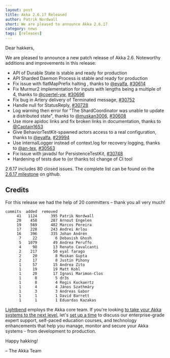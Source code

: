 ```yaml
---
layout: post
title: Akka 2.6.17 Released
author: Patrik Nordwall
short: We are pleased to announce Akka 2.6.17
category: news
tags: [releases]
---
```


Dear hakkers,

We are pleased to announce a new patch release of Akka 2.6. Noteworthy additions and improvements in this release:

 * API of Durable State is stable and ready for production
 * API Sharded Daemon Process is stable and ready for production
 * Fix issue with flatMapPrefix halting , thanks to [@eyalfa](https://github.com/eyalfa), [#30614](https://github.com/akka/akka/issues/30614)
 * Fix Murmur2 implementation for inputs with lengths being a multiple of 4, thanks to [@coertel-yw](https://github.com/coertel-yw), [#30696](https://github.com/akka/akka/issues/30696)
 * Fix bug in Artery delivery of Terminated message, [#30752](https://github.com/akka/akka/pull/30752)
 * Handle null for StatusReply, [#30728](https://github.com/akka/akka/pull/30728)
 * Log warning then error for "The ShardCoordinator was unable to update a distributed state", thanks to [@muskan3006](https://github.com/muskan3006), [#30608](https://github.com/akka/akka/issues/30608)
 * Use more apidoc links and fix broken links in documentation, thanks to [@Captain1653](https://github.com/Captain1653)
 * Give BehaviorTestKit-spawned actors access to a real configuration, thanks to [@eyalfa](https://github.com/eyalfa), [#29994](https://github.com/akka/akka/issues/29994)
 * Use internalLogger instead of context.log for recovery logging, thanks to [@an-tex](https://github.com/an-tex), [#30563](https://github.com/akka/akka/pull/30563)
 * Fix issue with javadsl for PersistenceTestKit, [#30748](https://github.com/akka/akka/pull/30748)
 * Hardening of tests due to (or thanks to) change of CI tool

2.6.17 includes 80 closed issues. The complete list can be found on the [2.6.17 milestone](https://github.com/akka/akka/milestone/178?closed=1) on github.


## Credits

For this release we had the help of 20 committers – thank you all very much!

```
commits  added  removed
     41   1124      395 Patrik Nordwall
     20    458      287 Arnout Engelen
     19    569      482 Marcos Pereira
     17    228      243 Andrei Arlou
     16    396      335 Johan Andrén
      7     22        6 Debasish Ghosh
      5   1079       49 Andrea Peruffo
      4     98       13 Renato Cavalcanti
      2    217       50 eyal farago
      2     20        8 Muskan Gupta
      2     17        8 Justin Pihony
      1     57       15 Andrea Zito
      1     19       19 Matt Kohl
      1     20       17 Ignasi Marimon-Clos
      1      8        5 dr3s
      1      8        4 Regis Kuckaertz
      1      4        4 János Szathmáry
      1      3        3 Andreas Gabor
      1      1        1 David Barrett
      1      1        1 Eduardas Kazakas
```

[Lightbend](https://www.lightbend.com/) employs the Akka core team. If you're looking [to take your Akka systems to the next level](https://www.lightbend.com/lightbend-subscription), let's [set up a time](https://lightbend.com/contact) to discuss our enterprise-grade expert support, self-paced education courses, and technology enhancements that help you manage, monitor and secure your Akka systems - from development to production.

Happy hakking!

– The Akka Team
